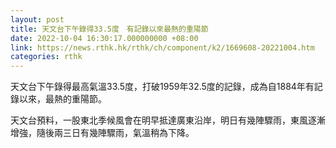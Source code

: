 ```yaml
---
layout: post
title: 天文台下午錄得33.5度　有記錄以來最熱的重陽節
date: 2022-10-04 16:30:17.000000000 +08:00
link: https://news.rthk.hk/rthk/ch/component/k2/1669608-20221004.htm
categories: rthk
---
```


天文台下午錄得最高氣溫33.5度，打破1959年32.5度的記錄，成為自1884年有記錄以來，最熱的重陽節。

天文台預料，一股東北季候風會在明早抵達廣東沿岸，明日有幾陣驟雨，東風逐漸增強，隨後兩三日有幾陣驟雨，氣溫稍為下降。

